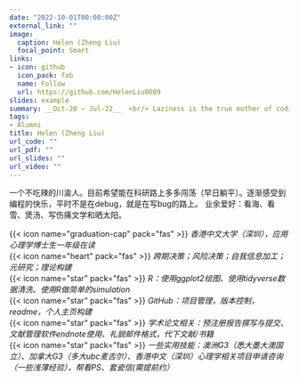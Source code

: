 ```yaml
---
date: "2022-10-01T00:00:00Z"
external_link: ""
image:
  caption: Helen (Zheng Liu)
  focal_point: Smart
links:
- icon: github
  icon_pack: fab
  name: Follow
  url: https://github.com/HelenLiu0609
slides: example
summary: __Oct-20 ~ Jul-22__  <br/> Laziness is the true mother of coding.
tags:
- Alumni
title: Helen (Zheng Liu)
url_code: ""
url_pdf: ""
url_slides: ""
url_video: ""
---
```

一个不吃辣的川渝人。目前希望能在科研路上多多闯荡（早日躺平）。逐渐感受到编程的快乐，平时不是在debug，就是在写bug的路上。 业余爱好：看海、看雪、煲汤、写伤痛文学和晒太阳。

{{< icon name="graduation-cap" pack="fas" >}} _香港中文大学（深圳），应用心理学博士生一年级在读_  
{{< icon name="heart" pack="fas" >}} _跨期决策；风险决策；自我信息加工；元研究；理论构建_  
{{< icon name="star" pack="fas" >}} _R：使用ggplot2绘图、使用tidyverse数据清洗、使用R做简单的simulation_  
{{< icon name="star" pack="fas" >}} _GitHub：项目管理，版本控制，readme，个人主页构建_  
{{< icon name="star" pack="fas" >}} _学术论文相关：预注册报告撰写与提交、文献管理软件endnote使用、礼貌邮件格式，代下文献/书籍_   
{{< icon name="star" pack="fas" >}} _一些实用技能：澳洲G3（悉大墨大澳国立）、加拿大G3（多大ubc麦吉尔）、香港中文（深圳）心理学相关项目申请咨询（一些浅薄经验），帮看PS、套瓷信(需提前约）_  

